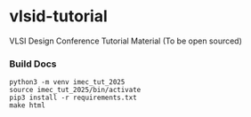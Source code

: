 # vlsid-tutorial
VLSI Design Conference Tutorial Material (To be open sourced)



###  Build Docs

```
python3 -m venv imec_tut_2025
source imec_tut_2025/bin/activate
pip3 install -r requirements.txt
make html
```
